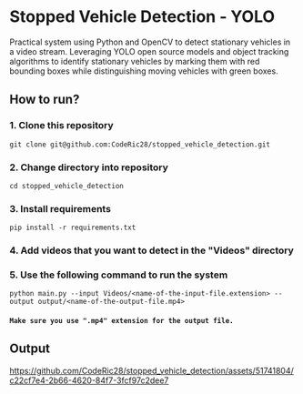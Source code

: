 # Stopped Vehicle Detection - YOLO
Practical system using Python and OpenCV to detect stationary vehicles in a video stream. Leveraging YOLO open source models and object tracking algorithms to identify stationary vehicles by marking them with red bounding boxes while distinguishing moving vehicles with green boxes.

## How to run?
### 1. Clone this repository
```
git clone git@github.com:CodeRic28/stopped_vehicle_detection.git
```
### 2. Change directory into repository
```
cd stopped_vehicle_detection
```
### 3. Install requirements
```
pip install -r requirements.txt
```
### 4. Add videos that you want to detect in the "Videos" directory

### 5. Use the following command to run the system
```
python main.py --input Videos/<name-of-the-input-file.extension> --output output/<name-of-the-output-file.mp4>
```
#### `Make sure you use ".mp4" extension for the output file.`

## Output

https://github.com/CodeRic28/stopped_vehicle_detection/assets/51741804/c22cf7e4-2b66-4620-84f7-3fcf97c2dee7
